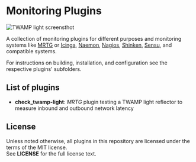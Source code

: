 Monitoring Plugins
==================

![TWAMP light screensthot](https://gitlab.com/tickelton/monitoring-plugins/raw/master/check_twamp-light/screenshots/twl-raw.png)

A collection of monitoring plugins for different purposes and monitoring systems like [MRTG](https://oss.oetiker.ch/mrtg/) or [Icinga](https://icinga.com/), [Naemon](https://www.naemon.org/), [Nagios](https://www.nagios.org/), [Shinken](http://www.shinken-monitoring.org/), [Sensu](http://sensu.io/), and compatible systems.

For instructions on building, installation, and configuration see the respective plugins' subfolders.

List of plugins
---------------

* **check_twamp-light**: *MRTG* plugin testing a TWAMP light reflector to measure inbound and outbound network latency

License
-------

Unless noted otherwise, all plugins in this repository are licensed under the terms of the MIT license.  
See **LICENSE** for the full license text.
